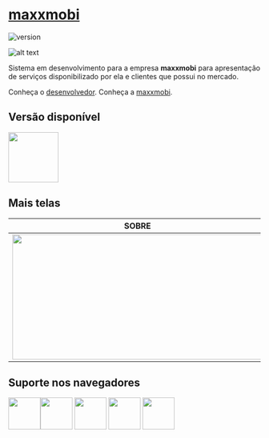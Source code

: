 # [maxxmobi](https://laravel.com)

![version](https://img.shields.io/badge/version-1.0.0-blue.svg)

![alt text](https://uploaddeimagens.com.br/images/001/947/583/original/11.PNG "maxxmobi")

Sistema em desenvolvimento para a empresa **maxxmobi** para apresentação de serviços disponibilizado por ela e clientes que possui no mercado.

Conheça o [desenvolvedor](https://www.felipesales.com.br).
Conheça a [maxxmobi](https://www.maxxmobi.com.br/).

## Versão disponível

[<img src="https://upload.wikimedia.org/wikipedia/commons/2/27/PHP-logo.svg" width="100" height="100" />](https://laravel.com)

## Mais telas

| SOBRE |
| --- |
| <img src="https://uploaddeimagens.com.br/images/001/947/584/original/22.PNG" width="500" height="250" />

## Suporte nos navegadores

<img src="https://s3.amazonaws.com/creativetim_bucket/github/browser/chrome.png" width="64" height="64"><img src="https://s3.amazonaws.com/creativetim_bucket/github/browser/firefox.png" width="64" height="64"> <img src="https://s3.amazonaws.com/creativetim_bucket/github/browser/edge.png" width="64" height="64"> <img src="https://s3.amazonaws.com/creativetim_bucket/github/browser/safari.png" width="64" height="64"> <img src="https://s3.amazonaws.com/creativetim_bucket/github/browser/opera.png" width="64" height="64">
